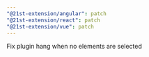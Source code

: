 ```yaml
---
"@21st-extension/angular": patch
"@21st-extension/react": patch
"@21st-extension/vue": patch
---
```


Fix plugin hang when no elements are selected
